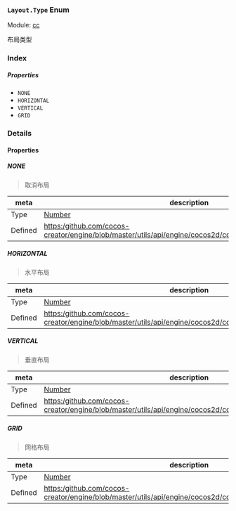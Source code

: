 ### `Layout.Type` Enum



Module: [cc](../modules/cc.md)




布局类型

### Index

##### Properties

  - `NONE`
  - `HORIZONTAL`
  - `VERTICAL`
  - `GRID`

### Details

#### Properties


##### NONE

> 取消布局

| meta | description |
|------|-------------|
| Type | <a href="https://developer.mozilla.org/en/JavaScript/Reference/Global_Objects/Number" class="crosslink external" target="_blank">Number</a> |
| Defined | [https:/github.com/cocos-creator/engine/blob/master/utils/api/engine/cocos2d/core/components/CCLayout.js:36](https:/github.com/cocos-creator/engine/blob/master/utils/api/engine/cocos2d/core/components/CCLayout.js#L36) |



##### HORIZONTAL

> 水平布局

| meta | description |
|------|-------------|
| Type | <a href="https://developer.mozilla.org/en/JavaScript/Reference/Global_Objects/Number" class="crosslink external" target="_blank">Number</a> |
| Defined | [https:/github.com/cocos-creator/engine/blob/master/utils/api/engine/cocos2d/core/components/CCLayout.js:42](https:/github.com/cocos-creator/engine/blob/master/utils/api/engine/cocos2d/core/components/CCLayout.js#L42) |



##### VERTICAL

> 垂直布局

| meta | description |
|------|-------------|
| Type | <a href="https://developer.mozilla.org/en/JavaScript/Reference/Global_Objects/Number" class="crosslink external" target="_blank">Number</a> |
| Defined | [https:/github.com/cocos-creator/engine/blob/master/utils/api/engine/cocos2d/core/components/CCLayout.js:49](https:/github.com/cocos-creator/engine/blob/master/utils/api/engine/cocos2d/core/components/CCLayout.js#L49) |



##### GRID

> 网格布局

| meta | description |
|------|-------------|
| Type | <a href="https://developer.mozilla.org/en/JavaScript/Reference/Global_Objects/Number" class="crosslink external" target="_blank">Number</a> |
| Defined | [https:/github.com/cocos-creator/engine/blob/master/utils/api/engine/cocos2d/core/components/CCLayout.js:55](https:/github.com/cocos-creator/engine/blob/master/utils/api/engine/cocos2d/core/components/CCLayout.js#L55) |


